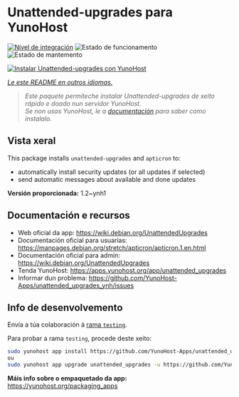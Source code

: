 <!--
NOTA: Este README foi creado automáticamente por <https://github.com/YunoHost/apps/tree/master/tools/readme_generator>
NON debe editarse manualmente.
-->

# Unattended-upgrades para YunoHost

[![Nivel de integración](https://dash.yunohost.org/integration/unattended_upgrades.svg)](https://ci-apps.yunohost.org/ci/apps/unattended_upgrades/) ![Estado de funcionamento](https://ci-apps.yunohost.org/ci/badges/unattended_upgrades.status.svg) ![Estado de mantemento](https://ci-apps.yunohost.org/ci/badges/unattended_upgrades.maintain.svg)

[![Instalar Unattended-upgrades con YunoHost](https://install-app.yunohost.org/install-with-yunohost.svg)](https://install-app.yunohost.org/?app=unattended_upgrades)

*[Le este README en outros idiomas.](./ALL_README.md)*

> *Este paquete permíteche instalar Unattended-upgrades de xeito rápido e doado nun servidor YunoHost.*  
> *Se non usas YunoHost, le a [documentación](https://yunohost.org/install) para saber como instalalo.*

## Vista xeral

This package installs `unattended-upgrades` and `apticron` to:

* automatically install security updates (or all updates if selected)
* send automatic messages about available and done updates


**Versión proporcionada:** 1.2~ynh1
## Documentación e recursos

- Web oficial da app: <https://wiki.debian.org/UnattendedUpgrades>
- Documentación oficial para usuarias: <https://manpages.debian.org/stretch/apticron/apticron.1.en.html>
- Documentación oficial para admin: <https://wiki.debian.org/UnattendedUpgrades>
- Tenda YunoHost: <https://apps.yunohost.org/app/unattended_upgrades>
- Informar dun problema: <https://github.com/YunoHost-Apps/unattended_upgrades_ynh/issues>

## Info de desenvolvemento

Envía a túa colaboración á [rama `testing`](https://github.com/YunoHost-Apps/unattended_upgrades_ynh/tree/testing).

Para probar a rama `testing`, procede deste xeito:

```bash
sudo yunohost app install https://github.com/YunoHost-Apps/unattended_upgrades_ynh/tree/testing --debug
ou
sudo yunohost app upgrade unattended_upgrades -u https://github.com/YunoHost-Apps/unattended_upgrades_ynh/tree/testing --debug
```

**Máis info sobre o empaquetado da app:** <https://yunohost.org/packaging_apps>
